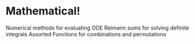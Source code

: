 # Mathematical!
Numerical methods for evaluating ODE
Reimann sums for solving definite integrals
Assorted Functions for combinations and permutations
